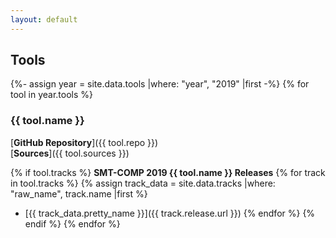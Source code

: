 ```yaml
---
layout: default
---
```

## Tools

{%- assign year = site.data.tools |where: "year", "2019" |first -%}
{% for tool in year.tools %}
### {{ tool.name }}

[**GitHub Repository**]({{ tool.repo }})  
[**Sources**]({{ tool.sources }})

  {% if tool.tracks %}
**SMT-COMP 2019 {{ tool.name }} Releases**
    {% for track in tool.tracks %}
      {% assign track_data = site.data.tracks |where: "raw_name", track.name |first %}
- [{{ track_data.pretty_name }}]({{ track.release.url }})
    {% endfor %}
  {% endif %}
{% endfor %}
